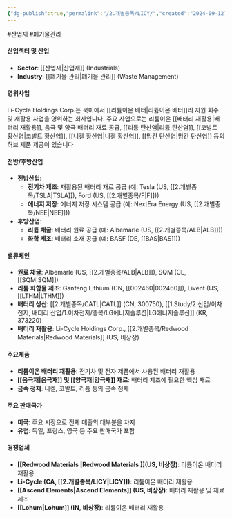 ```yaml
---
{"dg-publish":true,"permalink":"/2.개별종목/LICY/","created":"2024-09-12T12:08:21.805+09:00","updated":"2025-06-03T20:05:59.902+09:00"}
---
```


#산업재 #폐기물관리

#### 산업섹터 및 산업

- **Sector**: [[산업재\|산업재]] (Industrials)
- **Industry**: [[폐기물 관리\|폐기물 관리]] (Waste Management)

#### 영위사업

Li-Cycle Holdings Corp.는 북미에서 [[리튬이온 배터\|리튬이온 배터]]리 자원 회수 및 재활용 사업을 영위하는 회사입니다. 주요 사업으로는 리튬이온 [[배터리 재활용\|배터리 재활용]], 음극 및 양극 배터리 재료 공급, [[리튬 탄산염\|리튬 탄산염]], [[코발트 황산염\|코발트 황산염]], [[니켈 황산염\|니켈 황산염]], [[망간 탄산염\|망간 탄산염]] 등의 허브 제품 제공이 있습니다

#### 전방/후방산업

- **전방산업**:
    - **전기차 제조**: 재활용된 배터리 재료 공급 (예: Tesla (US, [[2.개별종목/TSLA\|TSLA]]), Ford (US, [[2.개별종목/F\|F]]))
    - **에너지 저장**: 에너지 저장 시스템 공급 (예: NextEra Energy (US, [[2.개별종목/NEE\|NEE]]))
- **후방산업**:
    - **리튬 채굴**: 배터리 원료 공급 (예: Albemarle (US, [[2.개별종목/ALB\|ALB]]))
    - **화학 제조**: 배터리 소재 공급 (예: BASF (DE, [[BAS\|BAS]]))

#### 밸류체인

- **원료 채굴**: Albemarle (US, [[2.개별종목/ALB\|ALB]]), SQM (CL, [[SQM\|SQM]])
- **리튬 화합물 제조**: Ganfeng Lithium (CN, [[002460\|002460]]), Livent (US, [[LTHM\|LTHM]])
- **배터리 생산**: [[2.개별종목/CATL\|CATL]] (CN, 300750), [[1.Study/2.산업/이차전지, 배터리 산업/1.이차전지/종목/LG에너지솔루션\|LG에너지솔루션]] (KR, 373220)
- **배터리 재활용**: Li-Cycle Holdings Corp., [[2.개별종목/Redwood Materials\|Redwood Materials]] (US, 비상장)

#### 주요제품

- **리튬이온 배터리 재활용**: 전기차 및 전자 제품에서 사용된 배터리 재활용
- **[[음극재\|음극재]] 및 [[양극재\|양극재]] 재료**: 배터리 제조에 필요한 핵심 재료
- **금속 정제**: 니켈, 코발트, 리튬 등의 금속 정제

#### 주요 판매국가

- **미국**: 주요 시장으로 전체 매출의 대부분을 차지
- **유럽**: 독일, 프랑스, 영국 등 주요 판매국가 포함

#### 경쟁업체

- **[[Redwood Materials \|Redwood Materials ]](US, 비상장)**: 리튬이온 배터리 재활용
- **Li-Cycle (CA, [[2.개별종목/LICY\|LICY]])**: 리튬이온 배터리 재활용
- **[[Ascend Elements\|Ascend Elements]] (US, 비상장)**: 배터리 재활용 및 재료 제조
- **[[Lohum\|Lohum]] (IN, 비상장)**: 리튬이온 배터리 재활용